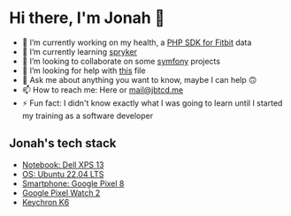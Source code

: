 # Hi there, I'm Jonah 👋

- 🔭 I’m currently working on my health, a [PHP SDK for Fitbit](https://github.com/jbtcd/fitbit-sdk-php) data
- 🌱 I’m currently learning [spryker](https://github.com/spryker)
- 👯 I’m looking to collaborate on some [symfony](https://github.com/symfony) projects
- 🤔 I’m looking for help with [this](https://github.com/jbtcd/jbtcd/blob/master/README.md) file
- 💬 Ask me about anything you want to know, maybe I can help 🙃
- 📫 How to reach me: Here or [mail@jbtcd.me](mailto:mail@jbtcd.me)
- ⚡ Fun fact: I didn't know exactly what I was going to learn until I started my training as a software developer

## Jonah's tech stack
- [Notebook: Dell XPS 13](https://www.dell.com/de-de/shop/dell-notebooks/neu-xps-13-plus-laptop/spd/xps-13-9320-laptop/cn93352cc)
- [OS: Ubuntu 22.04 LTS](https://releases.ubuntu.com/22.04/)
- [Smartphone: Google Pixel 8](https://store.google.com/product/pixel_8)
- [Google Pixel Watch 2](https://store.google.com/product/pixel_watch_2)
- [Keychron K6](https://www.keychron.com/products/keychron-k6-wireless-mechanical-keyboard)
